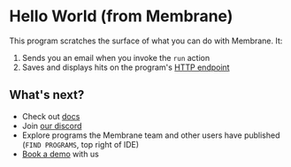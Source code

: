 # Hello World (from Membrane)

This program scratches the surface of what you can do with Membrane. It:

1. Sends you an email when you invoke the `run` action
2. Saves and displays hits on the program's [HTTP endpoint](https://docs.membrane.io/features/endpoints/)

## What's next?

- Check out [docs](https://docs.membrane.io)
- Join [our discord](https://discord.gg/4RHyJDV8kj)
- Explore programs the Membrane team and other users have published (`FIND PROGRAMS`, top right of IDE)
- [Book a demo](https://cal.com/team/membrane) with us
